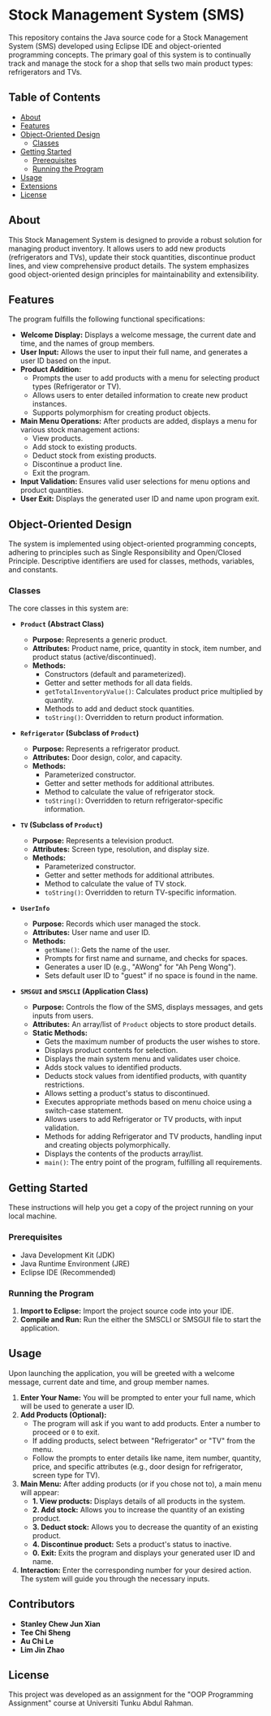 # Stock Management System (SMS)

This repository contains the Java source code for a Stock Management System (SMS) developed using Eclipse IDE and object-oriented programming concepts. The primary goal of this system is to continually track and manage the stock for a shop that sells two main product types: refrigerators and TVs.

## Table of Contents

- [About](#about)
- [Features](#features)
- [Object-Oriented Design](#object-oriented-design)
  - [Classes](#classes)
- [Getting Started](#getting-started)
  - [Prerequisites](#prerequisites)
  - [Running the Program](#running-the-program)
- [Usage](#usage)
- [Extensions](#extensions)
- [License](#license)

## About

This Stock Management System is designed to provide a robust solution for managing product inventory. It allows users to add new products (refrigerators and TVs), update their stock quantities, discontinue product lines, and view comprehensive product details. The system emphasizes good object-oriented design principles for maintainability and extensibility.

## Features

The program fulfills the following functional specifications:

* **Welcome Display:** Displays a welcome message, the current date and time, and the names of group members.
* **User Input:** Allows the user to input their full name, and generates a user ID based on the input.
* **Product Addition:**
    * Prompts the user to add products with a menu for selecting product types (Refrigerator or TV).
    * Allows users to enter detailed information to create new product instances.
    * Supports polymorphism for creating product objects.
* **Main Menu Operations:** After products are added, displays a menu for various stock management actions:
    * View products.
    * Add stock to existing products.
    * Deduct stock from existing products.
    * Discontinue a product line.
    * Exit the program.
* **Input Validation:** Ensures valid user selections for menu options and product quantities.
* **User Exit:** Displays the generated user ID and name upon program exit.

## Object-Oriented Design

The system is implemented using object-oriented programming concepts, adhering to principles such as Single Responsibility and Open/Closed Principle. Descriptive identifiers are used for classes, methods, variables, and constants.

### Classes

The core classes in this system are:

* **`Product` (Abstract Class)** 
    * **Purpose:** Represents a generic product.
    * **Attributes:** Product name, price, quantity in stock, item number, and product status (active/discontinued).
    * **Methods:**
        * Constructors (default and parameterized).
        * Getter and setter methods for all data fields.
        * `getTotalInventoryValue()`: Calculates product price multiplied by quantity.
        * Methods to add and deduct stock quantities.
        * `toString()`: Overridden to return product information.

* **`Refrigerator` (Subclass of `Product`)** 
    * **Purpose:** Represents a refrigerator product.
    * **Attributes:** Door design, color, and capacity.
    * **Methods:**
        * Parameterized constructor.
        * Getter and setter methods for additional attributes.
        * Method to calculate the value of refrigerator stock.
        * `toString()`: Overridden to return refrigerator-specific information.

* **`TV` (Subclass of `Product`)** 
    * **Purpose:** Represents a television product.
    * **Attributes:** Screen type, resolution, and display size.
    * **Methods:**
        * Parameterized constructor.
        * Getter and setter methods for additional attributes.
        * Method to calculate the value of TV stock.
        * `toString()`: Overridden to return TV-specific information.

* **`UserInfo`** 
    * **Purpose:** Records which user managed the stock.
    * **Attributes:** User name and user ID.
    * **Methods:**
        * `getName()`: Gets the name of the user.
        * Prompts for first name and surname, and checks for spaces.
        * Generates a user ID (e.g., "AWong" for "Ah Peng Wong").
        * Sets default user ID to "guest" if no space is found in the name.

* **`SMSGUI` and `SMSCLI` (Application Class)** 
    * **Purpose:** Controls the flow of the SMS, displays messages, and gets inputs from users.
    * **Attributes:** An array/list of `Product` objects to store product details.
    * **Static Methods:**
        * Gets the maximum number of products the user wishes to store.
        * Displays product contents for selection.
        * Displays the main system menu and validates user choice.
        * Adds stock values to identified products.
        * Deducts stock values from identified products, with quantity restrictions.
        * Allows setting a product's status to discontinued.
        * Executes appropriate methods based on menu choice using a switch-case statement.
        * Allows users to add Refrigerator or TV products, with input validation.
        * Methods for adding Refrigerator and TV products, handling input and creating objects polymorphically.
        * Displays the contents of the products array/list.
        * `main()`: The entry point of the program, fulfilling all requirements.

## Getting Started

These instructions will help you get a copy of the project running on your local machine.

### Prerequisites

* Java Development Kit (JDK)
* Java Runtime Environment (JRE)
* Eclipse IDE (Recommended)

### Running the Program

1.  **Import to Eclipse:** Import the project source code into your IDE.
2.  **Compile and Run:** Run the either the SMSCLI or SMSGUI file to start the application.

## Usage

Upon launching the application, you will be greeted with a welcome message, current date and time, and group member names.

1.  **Enter Your Name:** You will be prompted to enter your full name, which will be used to generate a user ID.
2.  **Add Products (Optional):**
    * The program will ask if you want to add products. Enter a number to proceed or `0` to exit.
    * If adding products, select between "Refrigerator" or "TV" from the menu.
    * Follow the prompts to enter details like name, item number, quantity, price, and specific attributes (e.g., door design for refrigerator, screen type for TV).
3.  **Main Menu:** After adding products (or if you chose not to), a main menu will appear:
    * **1. View products:** Displays details of all products in the system.
    * **2. Add stock:** Allows you to increase the quantity of an existing product.
    * **3. Deduct stock:** Allows you to decrease the quantity of an existing product.
    * **4. Discontinue product:** Sets a product's status to inactive.
    * **0. Exit:** Exits the program and displays your generated user ID and name.
4.  **Interaction:** Enter the corresponding number for your desired action. The system will guide you through the necessary inputs.

## Contributors

* **Stanley Chew Jun Xian**
* **Tee Chi Sheng**
* **Au Chi Le**
* **Lim Jin Zhao**

## License

This project was developed as an assignment for the "OOP Programming Assignment" course at Universiti Tunku Abdul Rahman.